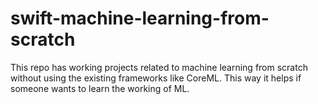 # swift-machine-learning-from-scratch
This repo has working projects related to machine learning from scratch without using the existing frameworks like CoreML. This way it helps if someone wants to learn the working of ML.
